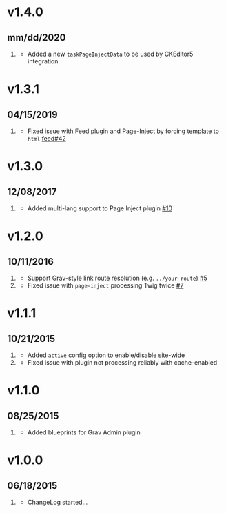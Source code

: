 # v1.4.0
## mm/dd/2020

1. [](#new)
    * Added a new `taskPageInjectData` to be used by CKEditor5 integration
    
# v1.3.1
## 04/15/2019

1. [](#bugfix)
    * Fixed issue with Feed plugin and Page-Inject by forcing template to `html` [feed#42](https://github.com/getgrav/grav-plugin-feed/issues/42)

# v1.3.0
## 12/08/2017

1. [](#new)
    * Added multi-lang support to Page Inject plugin [#10](https://github.com/getgrav/grav-plugin-page-inject/issues/10)

# v1.2.0
## 10/11/2016

1. [](#improved)
    * Support Grav-style link route resolution (e.g. `../your-route`) [#5](https://github.com/getgrav/grav-plugin-page-inject/issues/5)
1. [](#bugfix)
    * Fixed issue with `page-inject` processing Twig twice [#7](https://github.com/getgrav/grav-plugin-page-inject/issues/7)

# v1.1.1
## 10/21/2015

1. [](#new)
    * Added `active` config option to enable/disable site-wide
1. [](#bugfix)
    * Fixed issue with plugin not processing reliably with cache-enabled

# v1.1.0
## 08/25/2015

1. [](#improved)
    * Added blueprints for Grav Admin plugin

# v1.0.0
## 06/18/2015

1. [](#new)
    * ChangeLog started...
